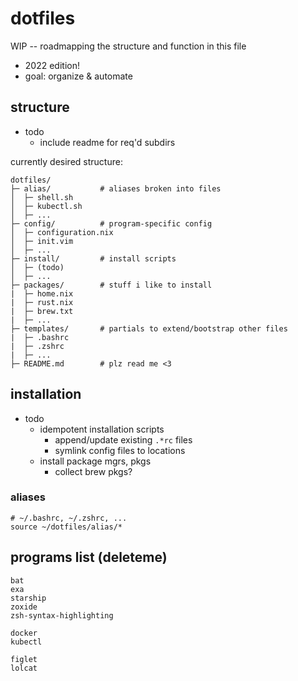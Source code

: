 # dotfiles

WIP -- roadmapping the structure and function in this file

- 2022 edition!
- goal: organize & automate

## structure

- todo
  - include readme for req'd subdirs

currently desired structure:
```
dotfiles/
├─ alias/           # aliases broken into files
│  ├─ shell.sh
│  ├─ kubectl.sh
│  ├─ ...
├─ config/          # program-specific config
│  ├─ configuration.nix
│  ├─ init.vim
│  ├─ ...
├─ install/         # install scripts
│  ├─ (todo)
│  ├─ ...
├─ packages/        # stuff i like to install
|  ├─ home.nix
|  ├─ rust.nix
|  ├─ brew.txt
|  ├─ ...
├─ templates/       # partials to extend/bootstrap other files
|  ├─ .bashrc
|  ├─ .zshrc
|  ├─ ...
├─ README.md        # plz read me <3
```

## installation

- todo
  - idempotent installation scripts
    - append/update existing `.*rc` files
    - symlink config files to locations
  - install package mgrs, pkgs
    - collect brew pkgs?

### aliases

```shell
# ~/.bashrc, ~/.zshrc, ...
source ~/dotfiles/alias/*
```

## programs list (deleteme)
```
bat
exa
starship
zoxide
zsh-syntax-highlighting

docker
kubectl

figlet
lolcat
```
